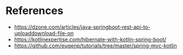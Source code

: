 # References

- https://dzone.com/articles/java-springboot-rest-api-to-uploaddownload-file-on
- https://kotlinexpertise.com/hibernate-with-kotlin-spring-boot/
- https://github.com/eugenp/tutorials/tree/master/spring-mvc-kotlin


